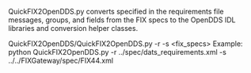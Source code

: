 
QuickFIX2OpenDDS.py converts specified in the requirements file messages, groups, and fields from the FIX specs to the OpenDDS IDL libraries and conversion helper classes.

QuickFIX2OpenDDS/QuickFIX2OpenDDS.py -r <requirements> -s <fix_specs>
Example:
python QuickFIX2OpenDDS.py -r ../spec/dats_requirements.xml -s ../../FIXGateway/spec/FIX44.xml
